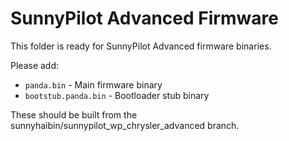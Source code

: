 # SunnyPilot Advanced Firmware

This folder is ready for SunnyPilot Advanced firmware binaries.

Please add:
- `panda.bin` - Main firmware binary
- `bootstub.panda.bin` - Bootloader stub binary

These should be built from the sunnyhaibin/sunnypilot_wp_chrysler_advanced branch.
